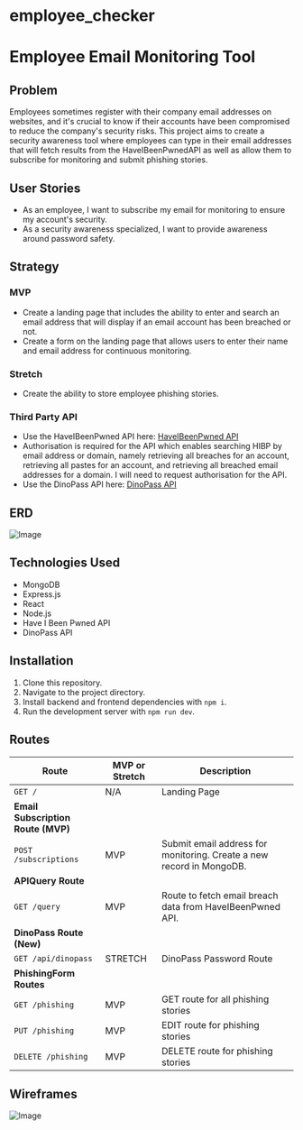 # employee_checker

# Employee Email Monitoring Tool

## Problem
Employees sometimes register with their company email addresses on websites, and it's crucial to know if their accounts have been compromised to reduce the company's security risks. This project aims to create a security awareness tool where employees can type in their email addresses that will fetch results from the HaveIBeenPwnedAPI as well as allow them to subscribe for monitoring and submit phishing stories.


## User Stories

- As an employee, I want to subscribe my email for monitoring to ensure my account's security.
- As a security awareness specialized, I want to provide awareness around password safety.

## Strategy
### MVP
- Create a landing page that includes the ability to enter and search an email address that will display if an email account has been breached or not. 
- Create a form on the landing page that allows users to enter their name and email address for continuous monitoring. 

### Stretch
- Create the ability to store employee phishing stories.

### Third Party API
- Use the HaveIBeenPwned API here: [HaveIBeenPwned API](https://haveibeenpwned.com/API/v3#Authorisation)
- Authorisation is required for the API which enables searching HIBP by email address or domain, namely retrieving all breaches for an account, retrieving all pastes for an account, and retrieving all breached email addresses for a domain. I will need to request authorisation for the API.
- Use the DinoPass API here: [DinoPass API](https://www.dinopass.com/)

## ERD
![Image](https://i.imgur.com/JfBQaTI.jpeg)

## Technologies Used

- MongoDB
- Express.js
- React
- Node.js
- Have I Been Pwned API
- DinoPass API

## Installation

1. Clone this repository.
2. Navigate to the project directory.
3. Install backend and frontend dependencies with `npm i`.
4. Run the development server with `npm run dev`.

## Routes
| **Route**                 | **MVP or Stretch** | **Description**                                       |
|---------------------------|---------------------|-------------------------------------------------------|
| `GET /`                   | N/A                 | Landing Page                                          |
| **Email Subscription Route (MVP)** |                     |                                      |
| `POST /subscriptions`     | MVP                 | Submit email address for monitoring. Create a new record in MongoDB. |
| **APIQuery Route**        |                     |                                                     |
| `GET /query`              | MVP                | Route to fetch email breach data from HaveIBeenPwned API. |
| **DinoPass Route (New)**  |                     |                                                    |
| `GET /api/dinopass`       | STRETCH            | DinoPass Password Route                               |
| **PhishingForm Routes**   |                     |                                                    |
| `GET /phishing`           | MVP                | GET route for all phishing stories                    |
| `PUT /phishing`           | MVP                | EDIT route for phishing stories                       |
| `DELETE /phishing`        | MVP                | DELETE route for phishing stories                     |


## Wireframes
![Image](https://i.imgur.com/chKEEVW.png)
